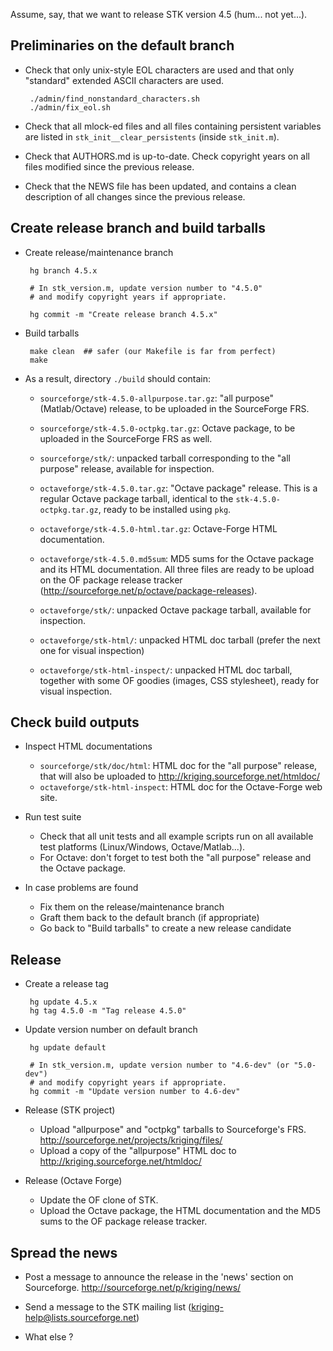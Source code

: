 Assume, say, that we want to release STK version 4.5 (hum... not yet...).


## Preliminaries on the default branch

 * Check that only unix-style EOL characters are used and that only "standard"
   extended ASCII characters are used.
   
        ./admin/find_nonstandard_characters.sh
        ./admin/fix_eol.sh

 * Check that all mlock-ed files and all files containing persistent variables
   are listed in `stk_init__clear_persistents` (inside `stk_init.m`).

 * Check that AUTHORS.md is up-to-date. Check copyright years on all files
   modified since the previous release.
 
 * Check that the NEWS file has been updated, and contains a clean description 
   of all changes since the previous release.


## Create release branch and build tarballs

 * Create release/maintenance branch

        hg branch 4.5.x

        # In stk_version.m, update version number to "4.5.0"
        # and modify copyright years if appropriate.

        hg commit -m "Create release branch 4.5.x"

 * Build tarballs
 
        make clean  ## safer (our Makefile is far from perfect)
        make
        
 * As a result, directory `./build` should contain:
 
   * `sourceforge/stk-4.5.0-allpurpose.tar.gz`: "all purpose" (Matlab/Octave)
      release, to be uploaded in the SourceForge FRS.
   * `sourceforge/stk-4.5.0-octpkg.tar.gz`: Octave package, to be uploaded
      in the SourceForge FRS as well.

   * `sourceforge/stk/`: unpacked tarball corresponding to the "all purpose"
      release, available for inspection.

   * `octaveforge/stk-4.5.0.tar.gz`: "Octave package" release. This is a regular
     Octave package tarball, identical to the `stk-4.5.0-octpkg.tar.gz`, ready
     to be installed using `pkg`.
   * `octaveforge/stk-4.5.0-html.tar.gz`: Octave-Forge HTML documentation.
   * `octaveforge/stk-4.5.0.md5sum`: MD5 sums for the Octave package and its HTML
     documentation. All three files are ready to be upload on the OF package
     release tracker (http://sourceforge.net/p/octave/package-releases).

   * `octaveforge/stk/`: unpacked Octave package tarball, available for inspection.
   * `octaveforge/stk-html/`: unpacked HTML doc tarball (prefer the next one for
     visual inspection)
   * `octaveforge/stk-html-inspect/`: unpacked HTML doc tarball, together with some
     OF goodies (images, CSS stylesheet), ready for visual inspection.

## Check build outputs

 * Inspect HTML documentations
   * `sourceforge/stk/doc/html`: HTML doc for the "all purpose" release,
      that will also be uploaded to <http://kriging.sourceforge.net/htmldoc/>
   * `octaveforge/stk-html-inspect`: HTML doc for the Octave-Forge web site.
   
 * Run test suite
   * Check that all unit tests and all example scripts run on all available test
     platforms (Linux/Windows, Octave/Matlab...).
   * For Octave: don't forget to test both the "all purpose" release and the
     Octave package.
 
 * In case problems are found
   * Fix them on the release/maintenance branch
   * Graft them back to the default branch (if appropriate)
   * Go back to "Build tarballs" to create a new release candidate
 

## Release

 * Create a release tag
 
        hg update 4.5.x
        hg tag 4.5.0 -m "Tag release 4.5.0"
        
 * Update version number on default branch

        hg update default
                
        # In stk_version.m, update version number to "4.6-dev" (or "5.0-dev")
        # and modify copyright years if appropriate.
        hg commit -m "Update version number to 4.6-dev"

 * Release (STK project)
   * Upload "allpurpose" and "octpkg" tarballs to Sourceforge's FRS.
       <http://sourceforge.net/projects/kriging/files/>
   * Upload a copy of the "allpurpose" HTML doc to 
       <http://kriging.sourceforge.net/htmldoc/>

* Release (Octave Forge)
   * Update the OF clone of STK.
   * Upload the Octave package, the HTML documentation and the MD5 sums
     to the OF package release tracker.


## Spread the news

 * Post a message to announce the release in the 'news' section on Sourceforge.
     <http://sourceforge.net/p/kriging/news/>

 * Send a message to the STK mailing list (kriging-help@lists.sourceforge.net)
 
 * What else ?

